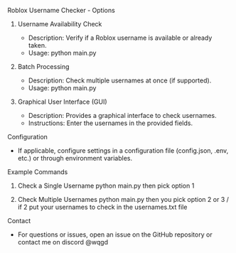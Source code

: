 Roblox Username Checker - Options

1. Username Availability Check
   - Description: Verify if a Roblox username is available or already taken.
   - Usage: python main.py

2. Batch Processing
   - Description: Check multiple usernames at once (if supported).
   - Usage: python main.py

3. Graphical User Interface (GUI)
   - Description: Provides a graphical interface to check usernames.
   - Instructions: Enter the usernames in the provided fields.

Configuration
- If applicable, configure settings in a configuration file (config.json, .env, etc.) or through environment variables.

Example Commands

1. Check a Single Username
   python main.py then pick option 1

2. Check Multiple Usernames
   python main.py then you pick option 2 or 3 / if 2 put your usernames to check in the usernames.txt file

Contact
- For questions or issues, open an issue on the GitHub repository or contact me on discord @wqgd
